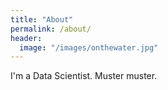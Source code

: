 ```yaml
---
title: "About"
permalink: /about/
header:
  image: "/images/onthewater.jpg"
---
```

I'm a Data Scientist. Muster muster.
